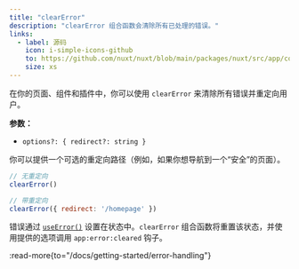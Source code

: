 ```yaml
---
title: "clearError"
description: "clearError 组合函数会清除所有已处理的错误。"
links:
  - label: 源码
    icon: i-simple-icons-github
    to: https://github.com/nuxt/nuxt/blob/main/packages/nuxt/src/app/composables/error.ts
    size: xs
---
```


在你的页面、组件和插件中，你可以使用 `clearError` 来清除所有错误并重定向用户。

**参数：**

- `options?: { redirect?: string }`

你可以提供一个可选的重定向路径（例如，如果你想导航到一个“安全”的页面）。

```js
// 无重定向
clearError()

// 带重定向
clearError({ redirect: '/homepage' })
```

错误通过 [`useError()`](/docs/api/composables/use-error) 设置在状态中。`clearError` 组合函数将重置该状态，并使用提供的选项调用 `app:error:cleared` 钩子。

:read-more{to="/docs/getting-started/error-handling"}